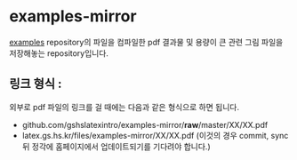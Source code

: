 # examples-mirror

[examples](https://github.com/gshslatexintro/examples) repository의 파일을 컴파일한 pdf 결과물 및 용량이 큰 관련 그림 파일을 저장해놓는 repository입니다.

## 링크 형식 : 
외부로 pdf 파일의 링크를 걸 때에는 다음과 같은 형식으로 하면 됩니다.
- github.com/gshslatexintro/examples-mirror/**raw**/master/XX/XX.pdf
- latex.gs.hs.kr/files/examples-mirror/XX/XX.pdf (이것의 경우 commit, sync 뒤 정각에 홈페이지에서 업데이트되기를 기다려야 합니다.)

